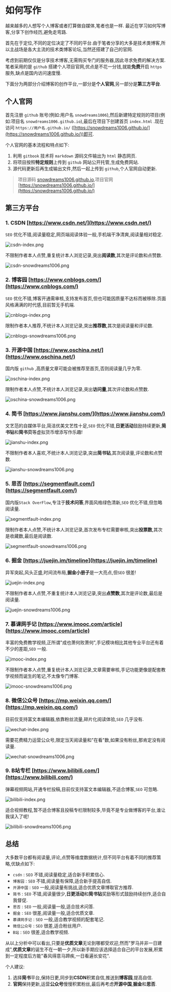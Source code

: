 # 如何写作

越来越多的人想写个人博客或者打算做自媒体,笔者也是一样.
最近在学习如何写博客,分享下创作经历,避免走弯路.

首先在于定位,不同的定位决定了不同的平台.由于笔者分享的大多是技术类博客,所以主战场是各大主流的技术类博客论坛,当然还搭建了自己的官网.

考虑到前期仅仅是分享技术博客,无需购买专门的服务器,因此寻求免费的解决方案.
笔者采用的是 `github` 搭建个人项目官网,优点是不花一分钱,就能**免费**开启 `https` 服务,缺点是国内访问速度慢.

下面分为两部分介绍博客的创作平台,一部分是**个人官网**,另一部分是**第三方平台**.

## 个人官网

首先注册 `github` 账号(例如:用户名 `snowdreams1006`),然后新建特定规则的项目(例如:项目名 `snowdreams1006.github.io`),最后在项目下创建首页 `index.html` .现在访问 `https://用户名.github.io/`  ([https://snowdreams1006.github.io/](https://snowdreams1006.github.io/))即可.

个人官网的基本流程和特点如下:

1. 利用 `gitbook` 技术将 `markdown` 源码文件输出为 `html` 静态网页.
2. 将项目按照**特定规则**上传到 `github` 网站公开托管,生成免费网站.
3. 源代码更新后再生成输出文件,然后一起上传到 `github`,个人官网自动更新.

> 项目源码 [snowdreams1006.github.io](https://github.com/snowdreams1006/snowdreams1006.github.io),项目官网 [https://snowdreams1006.github.io/](https://snowdreams1006.github.io/)

## 第三方平台

### 1. CSDN [https://www.csdn.net/](https://www.csdn.net/)

`SEO` 优化不错,阅读量稳定,网页端阅读体验一般,手机端干净清爽,阅读量相对稳定.

![csdn-index.png](./images/csdn-index.png)

不限制作者本人点赞,重复统计本人浏览记录,突出**阅读数**,其次是评论数和点赞数.

![csdn-snowdreams1006.png](./images/csdn-snowdreams1006.png)

### 2. 博客园 [https://www.cnblogs.com/](https://www.cnblogs.com/)

`SEO` 优化不错,博客开通需审核,支持发布首页,但也可能因质量不达标而被移除.页面风格满满的时代感,目前暂无手机端.

![cnblogs-index.png](./images/cnblogs-index.png)

限制作者本人推荐,不统计本人浏览记录,突出**推荐数**,其次是阅读量和评论数.

![cnblogs-snowdreams1006.png](./images/cnblogs-snowdreams1006.png)

### 3. 开源中国 [https://www.oschina.net/](https://www.oschina.net/)

国内版 `github` ,高质量文章可能会被推荐至首页,否则阅读量几乎为零.

![oschina-index.png](./images/oschina-index.png)

限制作者本人点赞,不统计本人浏览记录,突出**访问量**,其次评论数和点赞数.

![oschina-snowdreams1006.png](./images/oschina-snowdreams1006.png)

### 4. 简书 [https://www.jianshu.com/](https://www.jianshu.com/)

文艺范的自媒体平台,简洁优美文艺性十足,`SEO` 优化不错,**日更活动**鼓励持续更新,**简书钻**和**简书贝**等虚拟货币增添写作乐趣!

![jianshu-index.png](./images/jianshu-index.png)

不限制作者本人喜欢,不统计本人浏览记录,突出**简书钻**,其次阅读量,评论数和点赞数.

![jianshu-snowdreams1006.png](./images/jianshu-snowdreams1006.png)

### 5. 思否 [https://segmentfault.com/](https://segmentfault.com/)

国内版`Stack OverFlow`,专注于**技术问答**,界面风格绿色清新,`SEO` 优化不错,但忽略阅读量.

![segmentfault-index.png](./images/segmentfault-index.png)

限制作者本人点赞,不统计本人浏览记录,首次发布专栏需要审核,突出**投票数**,其次是收藏数,最后是阅读数.

![segmentfault-snowdreams1006.png](./images/segmentfault-snowdreams1006.png)

### 6. 掘金 [https://juejin.im/timeline](https://juejin.im/timeline)

异军突起,风头正盛,时间流布局,**掘金小册子**是一大亮点,但`SEO` 很差!

![juejin-index.png](./images/juejin-index.png)

不限制作者本人点赞,不重复统计本人浏览记录,突出**点赞数**,其次是评论数,最后是阅读量.

![juejin-snowdreams1006.png](./images/juejin-snowdreams1006.png)

### 7. 慕课网手记 [https://www.imooc.com/article](https://www.imooc.com/article)

丰富的免费教学视频,正所谓"成也萧何败萧何",手记模块相比其他专业平台还有着不少的差距,`SEO` 一般.

![imooc-index.png](./images/imooc-index.png)

不限制作者本人点赞,重复统计本人浏览记录,文章需要审核,手记功能更像是配套教学视频而诞生的笔记,不太像专门博客.

![imooc-snowdreams1006.png](./images/imooc-snowdreams1006.png)

### 8. 微信公众号 [https://mp.weixin.qq.com/](https://mp.weixin.qq.com/)

目前仅支持富文本编辑器,依靠粉丝流量,碎片化阅读体验,`SEO` 几乎没有.

![wechat-index.png](./images/wechat-index.png)

需要花费精力运营公众号,限定当天阅读量和"在看"数,如果没有粉丝,那肯定没有阅读量.

![wechat-snowdreams1006.png](./images/wechat-snowdreams1006.png)

### 9. B站专栏 [https://www.bilibili.com/](https://www.bilibili.com/)

弹幕视频网站,开通专栏投稿,目前仅支持富文本编辑器,不适合博客,`SEO` 可忽略.

![bilibili-index.png](./images/bilibili-index.png)

适合视频教程,暂不适合博客且投稿专栏限制较多,毕竟不是专业做博客的平台,谁让我误入了呢!

![bilibili-snowdreams1006.png](./images/bilibili-snowdreams1006.png)

## 总结

大多数平台都有阅读量,评论,点赞等维度数据统计,但不同平台有着不同的推荐策略,优缺点如下:

- `csdn` : `SEO` 不错,阅读量稳定,适合新手积累信心.
- `博客园` : `SEO` 不错,阅读量有保障,适合新手提高自信.
- `开源中国` : `SEO` 一般,阅读量有挑战,适合优质文章博取官方推荐.
- `简书` : `SEO` 不错,阅读量很少,**日更活动**和**简书钻**奖励等形式鼓励持续创作,适合自我督促.
- `思否` : `SEO` 一般,阅读量一般,适合技术问答.
- `掘金` : `SEO` 很差,阅读量一般,适合优质文章.
- `慕课网手记` : `SEO` 一般,适合教学视频的配套笔记.
- `微信公众号` : `SEO` 很差,适合粉丝用户.
- `B站` : `SEO` 很差,适合教学视频.

从以上分析中可以看出,只要是**优质文章**无论到哪都受欢迎,然而"罗马并非一日建成",**优质文章**的诞生不在一朝一夕,所以新手期应该选择适合自己的平台发展,积累到一定程度后方能"春风得意马蹄疾,一日看遍长安花".

个人建议:

1. 选择**简书**平台,保持日更,同步到**CSDN**积累自信,推送到**博客园**,提高自信.
2. **官网**保持更新,运营**公众号**慢慢积累粉丝,最后再考虑**开源中国**,**掘金**和**思否**.

